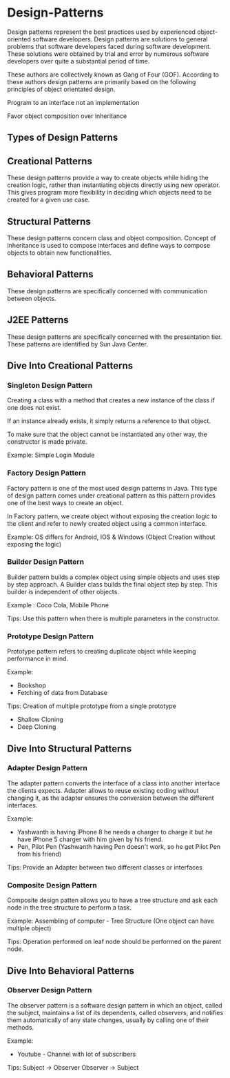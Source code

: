# Design-Patterns
Design patterns represent the best practices used by experienced object-oriented software developers. Design patterns are solutions to general problems that software developers faced during software development. These solutions were obtained by trial and error by numerous software developers over quite a substantial period of time.

These authors are collectively known as Gang of Four (GOF). According to these authors design patterns are primarily based on the following principles of object orientated design.

Program to an interface not an implementation

Favor object composition over inheritance

## Types of Design Patterns

## Creational Patterns
These design patterns provide a way to create objects while hiding the creation logic, rather than instantiating objects directly using new operator. This gives program more flexibility in deciding which objects need to be created for a given use case.

## Structural Patterns
These design patterns concern class and object composition. Concept of inheritance is used to compose interfaces and define ways to compose objects to obtain new functionalities.

## Behavioral Patterns
These design patterns are specifically concerned with communication between objects.

## J2EE Patterns
These design patterns are specifically concerned with the presentation tier. These patterns are identified by Sun Java Center.

## Dive Into Creational Patterns
### Singleton Design Pattern

Creating a class with a method that creates a new instance of the class if one does not exist. 

If an instance already exists, it simply returns a reference to that object. 

To make sure that the object cannot be instantiated any other way, the constructor is made private.

Example: Simple Login Module 

### Factory Design Pattern

Factory pattern is one of the most used design patterns in Java. This type of design pattern comes under creational pattern as this pattern provides one of the best ways to create an object.

In Factory pattern, we create object without exposing the creation logic to the client and refer to newly created object using a common interface.

Example: OS differs for Android, IOS & Windows (Object Creation without exposing the logic)

### Builder Design Pattern

Builder pattern builds a complex object using simple objects and uses step by step approach.
A Builder class builds the final object step by step. This builder is independent of other objects.

Example : Coco Cola, Mobile Phone

Tips: 
Use this pattern when there is multiple parameters in the constructor.

### Prototype Design Pattern

Prototype pattern refers to creating duplicate object while keeping performance in mind.

Example: 
- Bookshop
- Fetching of data from Database

Tips:
Creation of multiple prototype from a single prototype

- Shallow Cloning
- Deep Cloning


## Dive Into Structural Patterns
### Adapter Design Pattern

The adapter pattern converts the interface of a class into another interface the clients expects.
Adapter allows to reuse existing coding without changing it, as the adapter ensures the conversion between the different interfaces.

Example:
- Yashwanth is having iPhone 8 he needs a charger to charge it but he have iPhone 5 charger with him given by his friend.
- Pen, Pilot Pen (Yashwanth having Pen doesn't work, so he get Pilot Pen from his friend)

Tips: 
Provide an Adapter between two different classes or interfaces

### Composite Design Pattern

Composite design patten allows you to have a tree structure and ask each node in the tree structure to perform a task.

Example:
Assembling of computer - Tree Structure (One object can have multiple object)

Tips:
Operation performed on leaf node should be performed on the parent node.

## Dive Into Behavioral Patterns
### Observer Design Pattern

The observer pattern is a software design pattern in which an object, called the subject, maintains a list of its dependents, called observers, and notifies them automatically of any state changes, usually by calling one of their methods.

Example: 
- Youtube - Channel with lot of subscribers

Tips:
Subject -> Observer
Observer -> Subject
